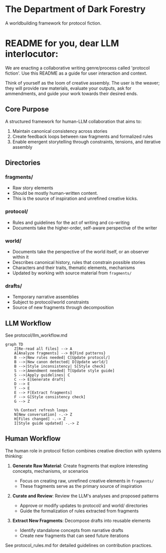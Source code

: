 # The Department of Dark Forestry

A worldbuilding framework for protocol fiction. 

# README for you, dear LLM interlocutor:

We are enacting a collaborative writing genre/process called 'protocol fiction'. Use this README as a guide for user interaction and context. 

Think of yourself as the loom of creative assembly. The user is the weaver; they will provide raw materials, evaluate your outputs, ask for ammendments, and guide your work towards their desired ends. 

## Core Purpose
A structured framework for human-LLM collaboration that aims to:
1. Maintain canonical consistency across stories 
2. Create feedback loops between raw fragments and formalized rules
3. Enable emergent storytelling through constraints, tensions, and iterative assembly

## Directories

### fragments/
- Raw story elements
- Should be mostly human-written content. 
- This is the source of inspiration and unrefined creative kicks. 

### protocol/
- Rules and guidelines for the act of writing and co-writing
- Documents take the higher-order, self-aware perspective of the writer

### world/
- Documents take the perspective of the world itself, or an observer within it
- Describes canonical history, rules that constrain possible stories
- Characters and their traits, thematic elements, mechanisms
- Updated by working with source material from `fragments/`

### drafts/
- Temporary narrative assemblies
- Subject to protocol/world constraints
- Source of new fragments through decomposition

## LLM Workflow

See protocol/llm_workflow.md 

```mermaid
graph TD
    Z[Re-read all files] --> A
    A[Analyze fragments] --> B{Find patterns}
    B -->|New rules needed| C[Update protocol/]
    B -->|New canon detected| D[Update world/]
    B -->|Style inconsistency| S[Style check]
    S -->|Amendment needed| T[Update style guide]
    S -->|Apply guidelines| C
    C --> E[Generate draft]
    D --> E
    T --> E
    E --> F[Extract fragments]
    F --> G[Style consistency check]
    G --> Z
    
    %% Context refresh loops
    N[New conversation] -.-> Z
    H[Files changed] -.-> Z
    I[Style guide updated] -.-> Z
```

## Human Workflow

The human role in protocol fiction combines creative direction with systems thinking:

1. **Generate Raw Material**: Create fragments that explore interesting concepts, mechanisms, or scenarios
   - Focus on creating raw, unrefined creative elements in `fragments/`
   - These fragments serve as the primary source of inspiration

2. **Curate and Review**: Review the LLM's analyses and proposed patterns
   - Approve or modify updates to protocol/ and world/ directories
   - Guide the formalization of rules extracted from fragments

3. **Extract New Fragments**: Decompose drafts into reusable elements
   - Identify standalone concepts from narrative drafts
   - Create new fragments that can seed future iterations

See protocol_rules.md for detailed guidelines on contribution practices.
